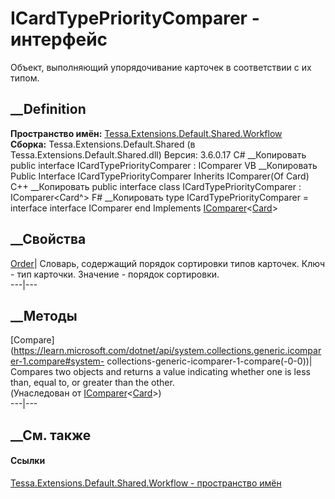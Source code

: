 # ICardTypePriorityComparer - интерфейс
Объект, выполняющий упорядочивание карточек в соответствии с их типом.
## __Definition
 **Пространство имён:**
[Tessa.Extensions.Default.Shared.Workflow](N_Tessa_Extensions_Default_Shared_Workflow.htm)  
 **Сборка:** Tessa.Extensions.Default.Shared (в
Tessa.Extensions.Default.Shared.dll) Версия: 3.6.0.17
C# __Копировать
     public interface ICardTypePriorityComparer : IComparer<Card>
VB __Копировать
     Public Interface ICardTypePriorityComparer
    	Inherits IComparer(Of Card)
C++ __Копировать
     public interface class ICardTypePriorityComparer : IComparer<Card^>
F# __Копировать
     type ICardTypePriorityComparer = 
        interface
            interface IComparer<Card>
        end
Implements
    [IComparer](https://learn.microsoft.com/dotnet/api/system.collections.generic.icomparer-1)<[Card](T_Tessa_Cards_Card.htm)>
##  __Свойства
[Order](P_Tessa_Extensions_Default_Shared_Workflow_ICardTypePriorityComparer_Order.htm)|
Словарь, содержащий порядок сортировки типов карточек. Ключ - тип карточки.
Значение - порядок сортировки.  
---|---  
## __Методы
[Compare](https://learn.microsoft.com/dotnet/api/system.collections.generic.icomparer-1.compare#system-
collections-generic-icomparer-1-compare\(-0-0\))| Compares two objects and
returns a value indicating whether one is less than, equal to, or greater than
the other.  
(Унаследован от
[IComparer](https://learn.microsoft.com/dotnet/api/system.collections.generic.icomparer-1)<[Card](T_Tessa_Cards_Card.htm)>)  
---|---  
##  __См. также
#### Ссылки
[Tessa.Extensions.Default.Shared.Workflow - пространство
имён](N_Tessa_Extensions_Default_Shared_Workflow.htm)
